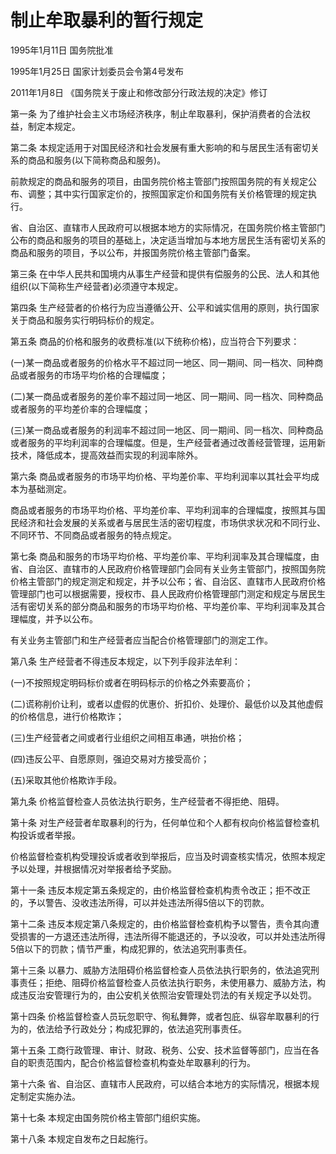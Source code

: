 # 制止牟取暴利的暂行规定

1995年1月11日 国务院批准

1995年1月25日 国家计划委员会令第4号发布

2011年1月8日 《国务院关于废止和修改部分行政法规的决定》修订

<!-- INFO END -->

第一条 为了维护社会主义市场经济秩序，制止牟取暴利，保护消费者的合法权益，制定本规定。

第二条 本规定适用于对国民经济和社会发展有重大影响的和与居民生活有密切关系的商品和服务(以下简称商品和服务)。

前款规定的商品和服务的项目，由国务院价格主管部门按照国务院的有关规定公布、调整；其中实行国家定价的，按照国家定价和国务院有关价格管理的规定执行。

省、自治区、直辖市人民政府可以根据本地方的实际情况，在国务院价格主管部门公布的商品和服务的项目的基础上，决定适当增加与本地方居民生活有密切关系的商品和服务的项目，予以公布，并报国务院价格主管部门备案。

第三条 在中华人民共和国境内从事生产经营和提供有偿服务的公民、法人和其他组织(以下简称生产经营者)必须遵守本规定。

第四条 生产经营者的价格行为应当遵循公开、公平和诚实信用的原则，执行国家关于商品和服务实行明码标价的规定。

第五条 商品的价格和服务的收费标准(以下统称价格)，应当符合下列要求：

(一)某一商品或者服务的价格水平不超过同一地区、同一期间、同一档次、同种商品或者服务的市场平均价格的合理幅度；

(二)某一商品或者服务的差价率不超过同一地区、同一期间、同一档次、同种商品或者服务的平均差价率的合理幅度；

(三)某一商品或者服务的利润率不超过同一地区、同一期间、同一档次、同种商品或者服务的平均利润率的合理幅度。但是，生产经营者通过改善经营管理，运用新技术，降低成本，提高效益而实现的利润率除外。

第六条 商品或者服务的市场平均价格、平均差价率、平均利润率以其社会平均成本为基础测定。

商品或者服务的市场平均价格、平均差价率、平均利润率的合理幅度，按照其与国民经济和社会发展的关系或者与居民生活的密切程度，市场供求状况和不同行业、不同环节、不同商品或者服务的特点规定。

第七条 商品和服务的市场平均价格、平均差价率、平均利润率及其合理幅度，由省、自治区、直辖市的人民政府价格管理部门会同有关业务主管部门，按照国务院价格主管部门的规定测定和规定，并予以公布；省、自治区、直辖市人民政府价格管理部门也可以根据需要，授权市、县人民政府价格管理部门测定和规定与居民生活有密切关系的部分商品和服务的市场平均价格、平均差价率、平均利润率及其合理幅度，并予以公布。

有关业务主管部门和生产经营者应当配合价格管理部门的测定工作。

第八条 生产经营者不得违反本规定，以下列手段非法牟利：

(一)不按照规定明码标价或者在明码标示的价格之外索要高价；

(二)谎称削价让利，或者以虚假的优惠价、折扣价、处理价、最低价以及其他虚假的价格信息，进行价格欺诈；

(三)生产经营者之间或者行业组织之间相互串通，哄抬价格；

(四)违反公平、自愿原则，强迫交易对方接受高价；

(五)采取其他价格欺诈手段。

第九条 价格监督检查人员依法执行职务，生产经营者不得拒绝、阻碍。

第十条 对生产经营者牟取暴利的行为，任何单位和个人都有权向价格监督检查机构投诉或者举报。

价格监督检查机构受理投诉或者收到举报后，应当及时调查核实情况，依照本规定予以处理，并根据情况对举报者给予奖励。

第十一条 违反本规定第五条规定的，由价格监督检查机构责令改正；拒不改正的，予以警告、没收违法所得，可以并处违法所得5倍以下的罚款。

第十二条 违反本规定第八条规定的，由价格监督检查机构予以警告，责令其向遭受损害的一方退还违法所得，违法所得不能退还的，予以没收，可以并处违法所得5倍以下的罚款；情节严重，构成犯罪的，依法追究刑事责任。

第十三条 以暴力、威胁方法阻碍价格监督检查人员依法执行职务的，依法追究刑事责任；拒绝、阻碍价格监督检查人员依法执行职务，未使用暴力、威胁方法，构成违反治安管理行为的，由公安机关依照治安管理处罚法的有关规定予以处罚。

第十四条 价格监督检查人员玩忽职守、徇私舞弊，或者包庇、纵容牟取暴利的行为的，依法给予行政处分；构成犯罪的，依法追究刑事责任。

第十五条 工商行政管理、审计、财政、税务、公安、技术监督等部门，应当在各自的职责范围内，配合价格监督检查机构查处牟取暴利的行为。

第十六条 省、自治区、直辖市人民政府，可以结合本地方的实际情况，根据本规定制定实施办法。

第十七条 本规定由国务院价格主管部门组织实施。

第十八条 本规定自发布之日起施行。